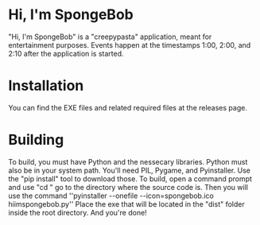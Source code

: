 # Hi, I'm SpongeBob
"Hi, I'm SpongeBob" is a "creepypasta" application, meant for entertainment purposes.
Events happen at the timestamps 1:00, 2:00, and 2:10 after the application is started.
# Installation
You can find the EXE files and related required files at the releases page.
# Building
To build, you must have Python and the nessecary libraries.
Python must also be in your system path.
You'll need PIL, Pygame, and Pyinstaller. Use the "pip install" tool to download those.
To build, open a command prompt and use "cd <directory>" go to the directory where the source code is.
Then you will use the command ''pyinstaller --onefile --icon=spongebob.ico hiimspongebob.py''
Place the exe that will be located in the "dist" folder inside the root directory.
And you're done!